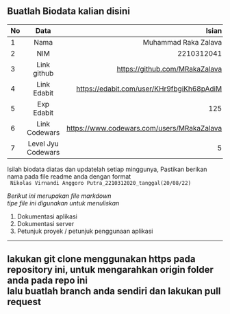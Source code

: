 **Buatlah Biodata kalian disini** <br />
----------------------------------------
|No | Data  | Isian|
|---|:-------:|------:|
|1| Nama                | Muhammad Raka Zalava |
|2| NIM                 | 2210312041 |
|3| Link github         | https://github.com/MRakaZalava |
|4| Link Edabit         | https://edabit.com/user/KHr9fbgiKh68pAdiM |
|5| Exp Edabit          | 125 |
|6| Link Codewars       | https://www.codewars.com/users/MRakaZalava |
|7| Level Jyu Codewars  | 5 |

Isilah biodata diatas dan updatelah setiap minggunya,
Pastikan berikan nama pada file readme anda dengan format <br/>
`
Nikolas Virnandi Anggoro Putra_2210312020_tanggal(20/08/22)` 

*Berikut ini merupakan file markdown <br/> tipe file ini digunakan untuk menuliskan*
1. Dokumentasi aplikasi
2. Dokumentasi server
3. Petunjuk proyek / petunjuk penggunaan aplikasi
----
**lakukan git clone menggunakan https pada repository ini, untuk mengarahkan origin folder anda pada repo ini<br/> lalu buatlah branch anda sendiri dan lakukan pull request**
----
